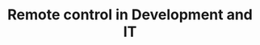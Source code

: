 ---
layout: category
category: remote-control
title: Remote control in Development and IT
description: Remote control refers to the ability to control a device or system from a remote location, often using specialized software applications.
permalink: /remote-control/
---